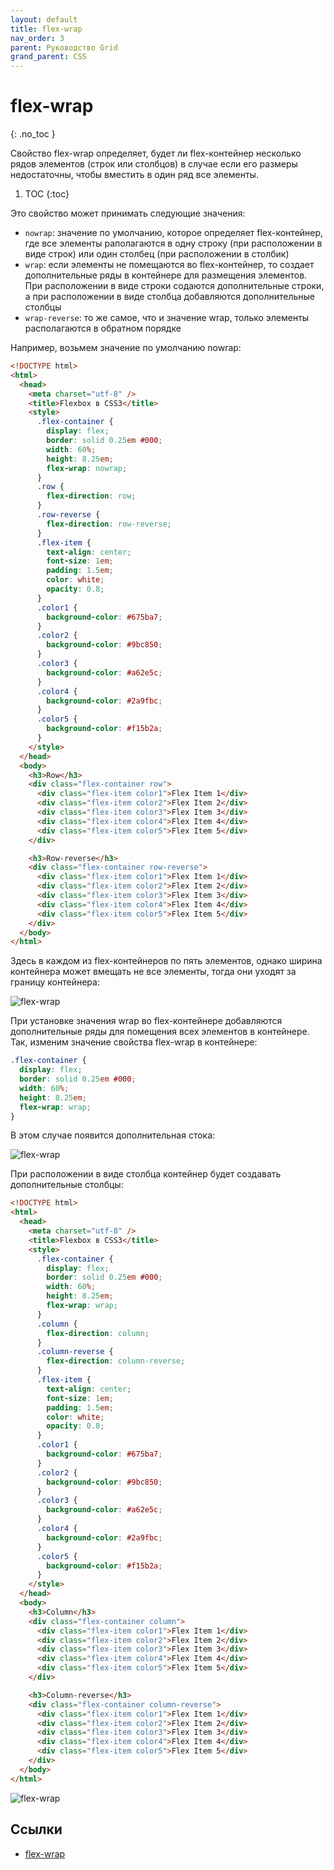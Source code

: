 ```yaml
---
layout: default
title: flex-wrap
nav_order: 3
parent: Руководство Grid
grand_parent: CSS
---
```


<!-- prettier-ignore-start -->
# flex-wrap
{: .no_toc }
<!-- prettier-ignore-end -->

Свойство flex-wrap определяет, будет ли flex-контейнер несколько рядов элементов (строк или столбцов) в случае если его размеры недостаточны, чтобы вместить в один ряд все элементы.

<!-- prettier-ignore -->
1. TOC
{:toc}

Это свойство может принимать следующие значения:

- `nowrap`: значение по умолчанию, которое определяет flex-контейнер, где все элементы раполагаются в одну строку (при расположении в виде строк) или один столбец (при расположении в столбик)
- `wrap`: если элементы не помещаются во flex-контейнер, то создает дополнительные ряды в контейнере для размещения элементов. При расположении в виде строки содаются дополнительные строки, а при расположении в виде столбца добавляются дополнительные столбцы
- `wrap-reverse`: то же самое, что и значение wrap, только элементы располагаются в обратном порядке

Например, возьмем значение по умолчанию nowrap:

```html
<!DOCTYPE html>
<html>
  <head>
    <meta charset="utf-8" />
    <title>Flexbox в CSS3</title>
    <style>
      .flex-container {
        display: flex;
        border: solid 0.25em #000;
        width: 60%;
        height: 8.25em;
        flex-wrap: nowrap;
      }
      .row {
        flex-direction: row;
      }
      .row-reverse {
        flex-direction: row-reverse;
      }
      .flex-item {
        text-align: center;
        font-size: 1em;
        padding: 1.5em;
        color: white;
        opacity: 0.8;
      }
      .color1 {
        background-color: #675ba7;
      }
      .color2 {
        background-color: #9bc850;
      }
      .color3 {
        background-color: #a62e5c;
      }
      .color4 {
        background-color: #2a9fbc;
      }
      .color5 {
        background-color: #f15b2a;
      }
    </style>
  </head>
  <body>
    <h3>Row</h3>
    <div class="flex-container row">
      <div class="flex-item color1">Flex Item 1</div>
      <div class="flex-item color2">Flex Item 2</div>
      <div class="flex-item color3">Flex Item 3</div>
      <div class="flex-item color4">Flex Item 4</div>
      <div class="flex-item color5">Flex Item 5</div>
    </div>

    <h3>Row-reverse</h3>
    <div class="flex-container row-reverse">
      <div class="flex-item color1">Flex Item 1</div>
      <div class="flex-item color2">Flex Item 2</div>
      <div class="flex-item color3">Flex Item 3</div>
      <div class="flex-item color4">Flex Item 4</div>
      <div class="flex-item color5">Flex Item 5</div>
    </div>
  </body>
</html>
```

Здесь в каждом из flex-контейнеров по пять элементов, однако ширина контейнера может вмещать не все элементы, тогда они уходят за границу контейнера:

![flex-wrap](flex-3-1.png)

При установке значения wrap во flex-контейнере добавляются дополнительные ряды для помещения всех элементов в контейнере. Так, изменим значение свойства flex-wrap в контейнере:

```css
.flex-container {
  display: flex;
  border: solid 0.25em #000;
  width: 60%;
  height: 8.25em;
  flex-wrap: wrap;
}
```

В этом случае появится дополнительная стока:

![flex-wrap](flex-3-2.png)

При расположении в виде столбца контейнер будет создавать дополнительные столбцы:

```html
<!DOCTYPE html>
<html>
  <head>
    <meta charset="utf-8" />
    <title>Flexbox в CSS3</title>
    <style>
      .flex-container {
        display: flex;
        border: solid 0.25em #000;
        width: 60%;
        height: 8.25em;
        flex-wrap: wrap;
      }
      .column {
        flex-direction: column;
      }
      .column-reverse {
        flex-direction: column-reverse;
      }
      .flex-item {
        text-align: center;
        font-size: 1em;
        padding: 1.5em;
        color: white;
        opacity: 0.8;
      }
      .color1 {
        background-color: #675ba7;
      }
      .color2 {
        background-color: #9bc850;
      }
      .color3 {
        background-color: #a62e5c;
      }
      .color4 {
        background-color: #2a9fbc;
      }
      .color5 {
        background-color: #f15b2a;
      }
    </style>
  </head>
  <body>
    <h3>Column</h3>
    <div class="flex-container column">
      <div class="flex-item color1">Flex Item 1</div>
      <div class="flex-item color2">Flex Item 2</div>
      <div class="flex-item color3">Flex Item 3</div>
      <div class="flex-item color4">Flex Item 4</div>
      <div class="flex-item color5">Flex Item 5</div>
    </div>

    <h3>Column-reverse</h3>
    <div class="flex-container column-reverse">
      <div class="flex-item color1">Flex Item 1</div>
      <div class="flex-item color2">Flex Item 2</div>
      <div class="flex-item color3">Flex Item 3</div>
      <div class="flex-item color4">Flex Item 4</div>
      <div class="flex-item color5">Flex Item 5</div>
    </div>
  </body>
</html>
```

![flex-wrap](flex-3-3.png)

## Ссылки

- [flex-wrap](https://metanit.com/web/html5/12.3.php)
